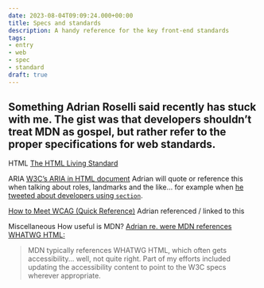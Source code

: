 ```yaml
---
date: 2023-08-04T09:09:24.000+00:00
title: Specs and standards
description: A handy reference for the key front-end standards
tags:
- entry
- web
- spec
- standard
draft: true
---
```

Something Adrian Roselli said recently has stuck with me. The gist was that developers shouldn’t treat MDN as gospel, but rather refer to the proper specifications for web standards.
---

HTML
[The HTML Living Standard](https://html.spec.whatwg.org/multipage/)

ARIA
[W3C’s ARIA in HTML document](https://www.w3.org/TR/html-aria/)
Adrian will quote or reference this when talking about roles, landmarks and the like… for example when [he tweeted about developers using `section`](https://twitter.com/aardrian/status/1587524667325177864).

[How to Meet WCAG (Quick Reference)](https://www.w3.org/WAI/WCAG21/quickref/#info-and-relationships)
Adrian referenced / linked to this




Miscellaneous
How useful is MDN?
[Adrian re. were MDN references WHATWG HTML:](https://adrianroselli.com/2018/09/hack-on-mdn.html)

> MDN typically references WHATWG HTML, which often gets accessibility… well, not quite right. Part of my efforts included updating the accessibility content to point to the W3C specs wherever appropriate.
> 
